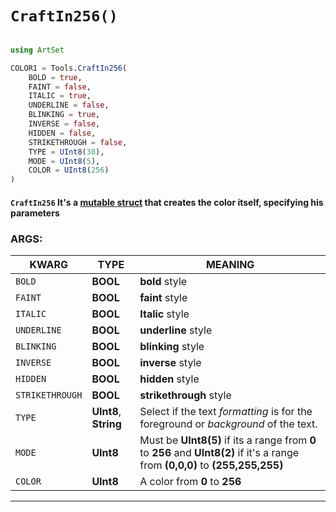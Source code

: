 # `CraftIn256()`

```julia

using ArtSet

COLOR1 = Tools.CraftIn256(
    BOLD = true,
    FAINT = false,
    ITALIC = true,
    UNDERLINE = false,
    BLINKING = true,
    INVERSE = false,
    HIDDEN = false,
    STRIKETHROUGH = false,
    TYPE = UInt8(38),
    MODE = UInt8(5),
    COLOR = UInt8(256)
)

```

#### `CraftIn256` It's a [mutable struct](https://docs.julialang.org/en/v1/base/base/#mutable%20struct) that creates the color itself, specifying his parameters

### ARGS:

| KWARG              | TYPE     | MEANING  |
| ------------------ | -------- | -------- |
| `BOLD`             | **BOOL** | **bold** style
| `FAINT`            | **BOOL** | **faint** style
| `ITALIC`           | **BOOL** | **Italic** style
| `UNDERLINE`        | **BOOL** | **underline** style
| `BLINKING`         | **BOOL** | **blinking** style
| `INVERSE`          | **BOOL** | **inverse** style
| `HIDDEN`           | **BOOL** | **hidden** style
| `STRIKETHROUGH`    | **BOOL** | **strikethrough** style
| `TYPE`             | **UInt8**, **String** | Select if the text *formatting* is for the foreground or *background* of the text.
| `MODE`             | **UInt8** | Must be **UInt8(5)** if its a range from **0** to **256** and **UInt8(2)** if it's a range from **(0,0,0)** to **(255,255,255)**
| `COLOR`            | **UInt8** | A color from **0** to **256** |

----